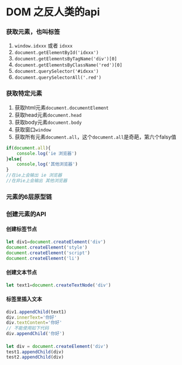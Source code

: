 # DOM 之反人类的api
### 获取元素，也叫标签
1. `window.idxxx` 或者 `idxxx`
2. `document.getElementById('idxxx')`
3. `document.getElementsByTagName('div')[0]`
4. `document.getElementsByClassName('red')[0]`
5. `document.querySelector('#idxxx')`
6. `document.querySelectorAll('.red')`

### 获取特定元素
1. 获取html元素`document.documentElement`
2. 获取head元素`document.head`
3. 获取body元素`document.body`
4. 获取窗口`window`
5. 获取所有元素`document.all`，这个`document.all`是奇葩，第六个falsy值
```javascript
if(document.all){
    console.log('ie 浏览器')
}else{
    console,log('其他浏览器')
}
//在ie上会输出 ie 浏览器
//在非ie上会输出 其他浏览器
```
### 元素的6层原型链

### 创建元素的API

#### 创建标签节点
```javascript
let div1=document.createElement('div')
document.createElement('style')
document.createElement('script')
document.createElement('li')
```

#### 创建文本节点
```javascript
let text1=document.createTextNode('div')
```

#### 标签里插入文本
```javascript
div1.appendChild(text1)
div.innerText='你好' 
div.textContent='你好'
// 不能使用如下代码
div.appendChild('你好')
```

#### 
```javascript
let div = document.createElement('div')
test1.appendChild(div)
test2.appendChild(div)
```

#### 



